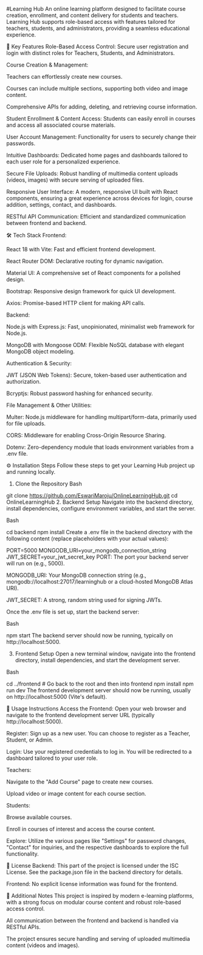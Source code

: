 #Learning Hub
An online learning platform designed to facilitate course creation, enrollment, and content delivery for students and teachers. Learning Hub supports role-based access with features tailored for teachers, students, and administrators, providing a seamless educational experience.

🚀 Key Features
Role-Based Access Control: Secure user registration and login with distinct roles for Teachers, Students, and Administrators.

Course Creation & Management:

Teachers can effortlessly create new courses.

Courses can include multiple sections, supporting both video and image content.

Comprehensive APIs for adding, deleting, and retrieving course information.

Student Enrollment & Content Access: Students can easily enroll in courses and access all associated course materials.

User Account Management: Functionality for users to securely change their passwords.

Intuitive Dashboards: Dedicated home pages and dashboards tailored to each user role for a personalized experience.

Secure File Uploads: Robust handling of multimedia content uploads (videos, images) with secure serving of uploaded files.

Responsive User Interface: A modern, responsive UI built with React components, ensuring a great experience across devices for login, course addition, settings, contact, and dashboards.

RESTful API Communication: Efficient and standardized communication between frontend and backend.

🛠️ Tech Stack
Frontend:

React 18 with Vite: Fast and efficient frontend development.

React Router DOM: Declarative routing for dynamic navigation.

Material UI: A comprehensive set of React components for a polished design.

Bootstrap: Responsive design framework for quick UI development.

Axios: Promise-based HTTP client for making API calls.

Backend:

Node.js with Express.js: Fast, unopinionated, minimalist web framework for Node.js.

MongoDB with Mongoose ODM: Flexible NoSQL database with elegant MongoDB object modeling.

Authentication & Security:

JWT (JSON Web Tokens): Secure, token-based user authentication and authorization.

Bcryptjs: Robust password hashing for enhanced security.

File Management & Other Utilities:

Multer: Node.js middleware for handling multipart/form-data, primarily used for file uploads.

CORS: Middleware for enabling Cross-Origin Resource Sharing.

Dotenv: Zero-dependency module that loads environment variables from a .env file.

⚙️ Installation Steps
Follow these steps to get your Learning Hub project up and running locally.

1. Clone the Repository
Bash

git clone https://github.com/EswariMaroju/OnlineLearningHub.git
cd OnlineLearningHub
2. Backend Setup
Navigate into the backend directory, install dependencies, configure environment variables, and start the server.

Bash

cd backend
npm install
Create a .env file in the backend directory with the following content (replace placeholders with your actual values):

PORT=5000
MONGODB_URI=your_mongodb_connection_string
JWT_SECRET=your_jwt_secret_key
PORT: The port your backend server will run on (e.g., 5000).

MONGODB_URI: Your MongoDB connection string (e.g., mongodb://localhost:27017/learninghub or a cloud-hosted MongoDB Atlas URI).

JWT_SECRET: A strong, random string used for signing JWTs.

Once the .env file is set up, start the backend server:

Bash

npm start
The backend server should now be running, typically on http://localhost:5000.

3. Frontend Setup
Open a new terminal window, navigate into the frontend directory, install dependencies, and start the development server.

Bash

cd ../frontend # Go back to the root and then into frontend
npm install
npm run dev
The frontend development server should now be running, usually on http://localhost:5000 (Vite's default).

🚀 Usage Instructions
Access the Frontend: Open your web browser and navigate to the frontend development server URL (typically http://localhost:5000).

Register: Sign up as a new user. You can choose to register as a Teacher, Student, or Admin.

Login: Use your registered credentials to log in. You will be redirected to a dashboard tailored to your user role.

Teachers:

Navigate to the "Add Course" page to create new courses.

Upload video or image content for each course section.

Students:

Browse available courses.

Enroll in courses of interest and access the course content.

Explore: Utilize the various pages like "Settings" for password changes, "Contact" for inquiries, and the respective dashboards to explore the full functionality.

📄 License
Backend: This part of the project is licensed under the ISC License. See the package.json file in the backend directory for details.

Frontend: No explicit license information was found for the frontend.

📝 Additional Notes
This project is inspired by modern e-learning platforms, with a strong focus on modular course content and robust role-based access control.

All communication between the frontend and backend is handled via RESTful APIs.

The project ensures secure handling and serving of uploaded multimedia content (videos and images).
